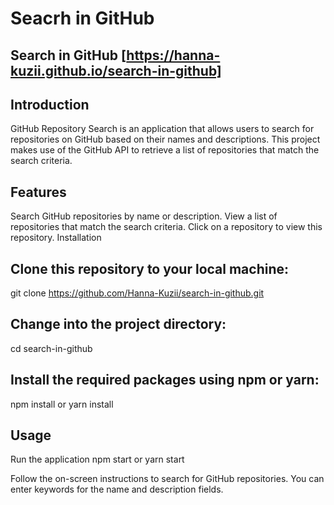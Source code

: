 # Seacrh in GitHub
## Search in GitHub [https://hanna-kuzii.github.io/search-in-github]
## Introduction
GitHub Repository Search is an application that allows users to search for repositories on GitHub based on their names and descriptions. This project makes use of the GitHub API to retrieve a list of repositories that match the search criteria.

## Features
Search GitHub repositories by name or description.
View a list of repositories that match the search criteria.
Click on a repository to view this repository.
Installation

## Clone this repository to your local machine:
 git clone https://github.com/Hanna-Kuzii/search-in-github.git
## Change into the project directory:
 cd search-in-github
## Install the required packages using npm or yarn:
 npm install  or yarn install
## Usage
  Run the application
   npm start or yarn start
 
Follow the on-screen instructions to search for GitHub repositories. You can enter keywords for the name and description fields.

